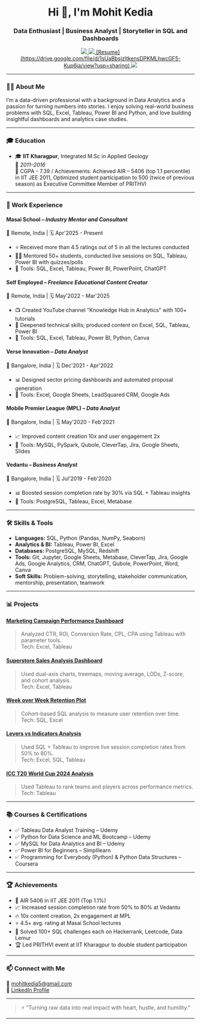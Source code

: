 

<h1 align="center">Hi 👋, I'm Mohit Kedia</h1>
<h3 align="center">Data Enthusiast | Business Analyst | Storyteller in SQL and Dashboards</h3>

<p align="center">
  <a href="https://www.linkedin.com/in/mohitkedia5/" target="_blank">
    <img src="https://img.shields.io/badge/LinkedIn-blue?logo=linkedin&logoColor=white" />
  </a>
  <a href="mailto:mohitkedia5@gmail.com">
    <img src="https://img.shields.io/badge/Gmail-red?logo=gmail&logoColor=white" />
  </a>
  <a href="/resume.pdf" target="_blank"> [Resume] (https://drive.google.com/file/d/1sUaBbsjzltkensDPKMLhwcGF5-Kup6ja/view?usp=sharing)
    <img src="https://img.shields.io/badge/Resume-PDF-blue" />
  </a>
</p>

---

### 👨‍💻 About Me

I’m a data-driven professional with a background in Data Analytics and a passion for turning numbers into stories. I enjoy solving real-world business problems with SQL, Excel, Tableau, Power BI and Python, and love building insightful dashboards and analytics case studies.

---

### 🎓 Education

- 🎓 **IIT Kharagpur**, Integrated M.Sc in Applied Geology  
  📅 *2011–2016*  
  🔹 CGPA - 7.39 / Achievements: Achieved AIR – 5406 (top 1.1 percentile) in IIT JEE 2011, Optimized student participation to 500 (twice of previous season) as Executive Committee Member of PRITHVI

---

### 💼 Work Experience

#### **Masai School** – *Industry Mentor and Consultant*  
📍 Remote, India | 🗓️ Apr'2025 - Present  
- ⭐ Received more than 4.5 ratings out of 5 in all the lectures conducted  
- 🧑‍🏫 Mentored 50+ students, conducted live sessions on SQL, Tableau, Power BI with quizzes/polls  
- 🧰 Tools: SQL, Excel, Tableau, Power BI, PowerPoint, ChatGPT

#### **Self Employed** – *Freelance Educational Content Creator*  
📍 Remote, India | 🗓️ May'2022 - Mar'2025  
- 📺 Created YouTube channel "Knowledge Hub in Analytics" with 100+ tutorials  
- 🚀 Deepened technical skills; produced content on Excel, SQL, Tableau, Power BI  
- 🧰 Tools: SQL, Excel, Tableau, Power BI, Python, Canva

#### **Verse Innovation** – *Data Analyst*  
📍 Bangalore, India | 🗓️ Dec'2021 - Apr'2022  
- 📊 Designed sector pricing dashboards and automated proposal generation  
- 🧰 Tools: Excel, Google Sheets, LeadSquared CRM, Google Ads

#### **Mobile Premier League (MPL)** – *Data Analyst*  
📍 Bangalore, India | 🗓️ May'2020 - Feb'2021  
- 📈 Improved content creation 10x and user engagement 2x  
- 🧰 Tools: MySQL, PySpark, Qubole, CleverTap, Jira, Google Sheets, Slides

#### **Vedantu** – *Business Analyst*  
📍 Bangalore, India | 🗓️ Jul'2019 - Feb'2020  
- 📊 Boosted session completion rate by 30% via SQL + Tableau insights  
- 🧰 Tools: PostgreSQL, Tableau, Excel, Metabase

---

### 🛠 Skills & Tools

- **Languages:** SQL, Python (Pandas, NumPy, Seaborn)  
- **Analytics & BI:** Tableau, Power BI, Excel  
- **Databases:** PostgreSQL, MySQL, Redshift  
- **Tools:** Git, Jupyter, Google Sheets, Metabase, CleverTap, Jira, Google Ads, Google Analytics, CRM, ChatGPT, Qubole, PowerPoint, Word, Canva  
- **Soft Skills:** Problem-solving, storytelling, stakeholder communication, mentorship, presentation, teamwork

---

### 📊 Projects

#### [Marketing Campaign Performance Dashboard](https://github.com/MohitKedia/Marketing-Campaign-Performance)
> Analyzed CTR, ROI, Conversion Rate, CPL, CPA using Tableau with parameter tools.  
Tech: Excel, Tableau

#### [Superstore Sales Analysis Dashboard](https://public.tableau.com/app/profile/mohit.kedia/viz/SuperstoreSalesProject_17502499870860/Story1)
> Used dual-axis charts, treemaps, moving average, LODs, Z-score, and cohort analysis.  
Tech: Excel, Tableau

#### [Week over Week Retention Plot](https://github.com/MohitKedia/Retention-cohort-Analysis-SQL)
> Cohort-based SQL analysis to measure user retention over time.  
Tech: SQL, Excel

#### [Levers vs Indicators Analysis](https://github.com/MohitKedia/Levers-Vs-Indicators-Analysis)
> Used SQL + Tableau to improve live session completion rates from 50% to 80%.  
Tech: Excel, SQL, Tableau

#### [ICC T20 World Cup 2024 Analysis](https://github.com/MohitKedia/ICC-T20-WORLD-CUP-2024-ANALYSIS)
> Used Tableau to rank teams and players across performance metrics.  
Tech: Tableau

---

### 📚 Courses & Certifications

- ✅ Tableau Data Analyst Training – Udemy
- ✅ Python for Data Science and ML Bootcamp – Udemy
- ✅ MySQL for Data Analytics and BI – Udemy
- ✅ Power BI for Beginners – Simplilearn
- ✅ Programming for Everybody (Python) & Python Data Structures – Coursera

---

### 🏆 Achievements

- 🏅 AIR 5406 in IIT JEE 2011 (Top 1.1%)
- 📈 Increased session completion rate from 50% to 80% at Vedantu
- 🔥 10x content creation, 2x engagement at MPL
- ⭐ 4.5+ avg. rating at Masai School lectures
- 🎯 Solved 100+ SQL challenges each on Hackerrank, Leetcode, Data Lemur
- 🏆 Led PRITHVI event at IIT Kharagpur to double student participation

---

### 📫 Connect with Me

📧 mohitkedia5@gmail.com  
🔗 [LinkedIn Profile](https://www.linkedin.com/in/mohitkedia5/)

---

> ⚡ "Turning raw data into real impact with heart, hustle, and humility."

---
